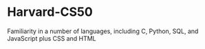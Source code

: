 # Harvard-CS50
 Familiarity in a number of languages, including C, Python, SQL, and JavaScript plus CSS and HTML
